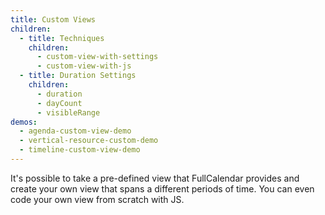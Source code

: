 ```yaml
---
title: Custom Views
children:
  - title: Techniques
    children:
      - custom-view-with-settings
      - custom-view-with-js
  - title: Duration Settings
    children:
      - duration
      - dayCount
      - visibleRange
demos:
  - agenda-custom-view-demo
  - vertical-resource-custom-demo
  - timeline-custom-view-demo
---
```


It's possible to take a pre-defined view that FullCalendar provides and create your own view that spans a different periods of time. You can even code your own view from scratch with JS.

